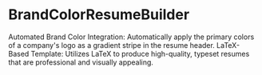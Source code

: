 # BrandColorResumeBuilder
Automated Brand Color Integration: Automatically apply the primary colors of a company's logo as a gradient stripe in the resume header. LaTeX-Based Template: Utilizes LaTeX to produce high-quality, typeset resumes that are professional and visually appealing.
